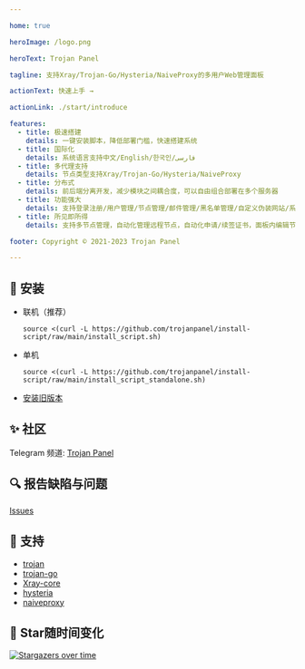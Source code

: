 ```yaml
---

home: true

heroImage: /logo.png

heroText: Trojan Panel

tagline: 支持Xray/Trojan-Go/Hysteria/NaiveProxy的多用户Web管理面板

actionText: 快速上手 →

actionLink: ./start/introduce

features:
  - title: 极速搭建
    details: 一键安装脚本，降低部署门槛，快速搭建系统
  - title: 国际化
    details: 系统语言支持中文/English/한국인/فارسی
  - title: 多代理支持
    details: 节点类型支持Xray/Trojan-Go/Hysteria/NaiveProxy
  - title: 分布式
    details: 前后端分离开发，减少模块之间耦合度，可以自由组合部署在多个服务器
  - title: 功能强大
    details: 支持登录注册/用户管理/节点管理/邮件管理/黑名单管理/自定义伪装网站/系统看板等
  - title: 所见即所得
    details: 支持多节点管理，自动化管理远程节点，自动化申请/续签证书，面板内编辑节点，远程服务实时修改节点配置

footer: Copyright © 2021-2023 Trojan Panel

---
```


## 🚀 安装

- 联机（推荐）

    ```shell
    source <(curl -L https://github.com/trojanpanel/install-script/raw/main/install_script.sh)
    ```

- 单机

    ```shell
    source <(curl -L https://github.com/trojanpanel/install-script/raw/main/install_script_standalone.sh)
    ```

- [安装旧版本](https://github.com/trojanpanel/install-script/tree/main/README_ZH.md)

## ✨ 社区

Telegram 频道: [Trojan Panel](https://t.me/TrojanPanel)

## 🔍 报告缺陷与问题

[Issues](https://github.com/trojanpanel/install-script/issues)

## 💞 支持

- [trojan](https://github.com/trojan-gfw/trojan)
- [trojan-go](https://github.com/p4gefau1t/trojan-go)
- [Xray-core](https://github.com/XTLS/Xray-core)
- [hysteria](https://github.com/HyNetwork/hysteria)
- [naiveproxy](https://github.com/klzgrad/naiveproxy)

## 🌟 Star随时间变化

[![Stargazers over time](https://starchart.cc/trojanpanel/install-script.svg)](https://github.com/trojanpanel/install-script)